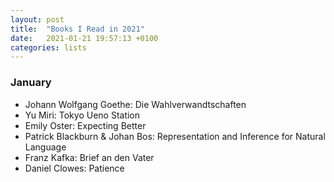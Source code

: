 ```yaml
---
layout: post
title:  "Books I Read in 2021"
date:   2021-01-21 19:57:13 +0100
categories: lists
---
```


### January

* Johann Wolfgang Goethe: Die Wahlverwandtschaften
* Yu Miri: Tokyo Ueno Station
* Emily Oster: Expecting Better
* Patrick Blackburn & Johan Bos: Representation and Inference for Natural Language
* Franz Kafka: Brief an den Vater
* Daniel Clowes: Patience
